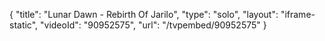 {
    "title": "Lunar Dawn - Rebirth Of Jarilo",
    "type": "solo",
    "layout": "iframe-static",
    "videoId": "90952575",
    "url": "\/tvpembed\/90952575"
}